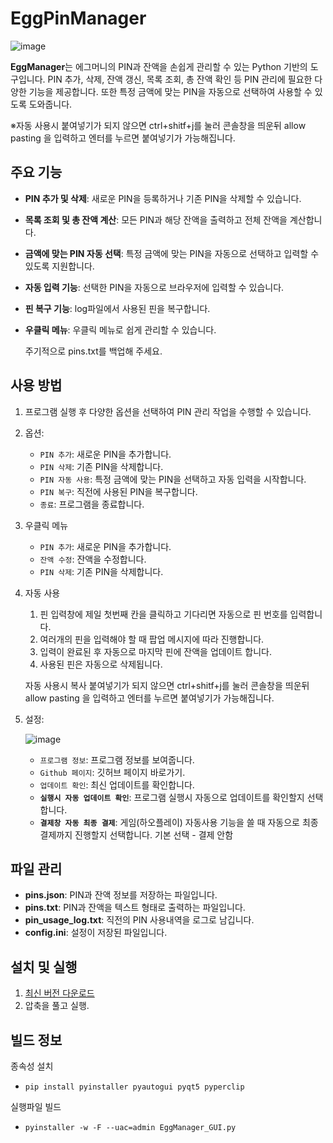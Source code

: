 # EggPinManager
![image](https://github.com/user-attachments/assets/af067f22-4f32-4649-a239-2ea4acd8f791)

**EggManager**는 에그머니의 PIN과 잔액을 손쉽게 관리할 수 있는 Python 기반의 도구입니다. PIN 추가, 삭제, 잔액 갱신, 목록 조회, 총 잔액 확인 등 PIN 관리에 필요한 다양한 기능을 제공합니다. 또한 특정 금액에 맞는 PIN을 자동으로 선택하여 사용할 수 있도록 도와줍니다.

※자동 사용시 붙여넣기가 되지 않으면 ctrl+shitf+j를 눌러 콘솔창을 띄운뒤 allow pasting 을 입력하고 엔터를 누르면 붙여넣기가 가능해집니다.
## 주요 기능
- **PIN 추가 및 삭제**: 새로운 PIN을 등록하거나 기존 PIN을 삭제할 수 있습니다.
- **목록 조회 및 총 잔액 계산**: 모든 PIN과 해당 잔액을 출력하고 전체 잔액을 계산합니다.
- **금액에 맞는 PIN 자동 선택**: 특정 금액에 맞는 PIN을 자동으로 선택하고 입력할 수 있도록 지원합니다.
- **자동 입력 기능**: 선택한 PIN을 자동으로 브라우저에 입력할 수 있습니다.
- **핀 복구 기능**: log파일에서 사용된 핀을 복구합니다.
- **우클릭 메뉴**: 우클릭 메뉴로 쉽게 관리할 수 있습니다.

  주기적으로 pins.txt를 백업해 주세요.
## 사용 방법
1. 프로그램 실행 후 다양한 옵션을 선택하여 PIN 관리 작업을 수행할 수 있습니다.
2. 옵션:
   - `PIN 추가`: 새로운 PIN을 추가합니다.
   - `PIN 삭제`: 기존 PIN을 삭제합니다.
   - `PIN 자동 사용`: 특정 금액에 맞는 PIN을 선택하고 자동 입력을 시작합니다.
   - `PIN 복구`: 직전에 사용된 PIN을 복구합니다.
   - `종료`: 프로그램을 종료합니다.
  
3. 우클릭 메뉴
   - `PIN 추가`: 새로운 PIN을 추가합니다.
   - `잔액 수정`: 잔액을 수정합니다.
   - `PIN 삭제`: 기존 PIN을 삭제합니다.
     
4. 자동 사용

   1. 핀 입력창에 제일 첫번째 칸을 클릭하고 기다리면 자동으로 핀 번호를 입력합니다.
   2. 여러개의 핀을 입력해야 할 때 팝업 메시지에 따라 진행합니다.
   3. 입력이 완료된 후 자동으로 마지막 핀에 잔액을 업데이트 합니다.
   4. 사용된 핀은 자동으로 삭제됩니다.
  
   자동 사용시 복사 붙여넣기가 되지 않으면 ctrl+shitf+j를 눌러 콘솔창을 띄운뒤 allow pasting 을 입력하고 엔터를 누르면 붙여넣기가 가능해집니다.

5. 설정:
   
   ![image](https://github.com/user-attachments/assets/a937f99f-1a89-4adc-85ae-19b7dcf53d9e)

   - `프로그램 정보`: 프로그램 정보를 보여줍니다.
   - `Github 페이지`: 깃허브 페이지 바로가기.
   - `업데이트 확인`: 최신 업데이트를 확인합니다.
   - **`실행시 자동 업데이트 확인`**: 프로그램 실행시 자동으로 업데이트를 확인할지 선택합니다.
   - **`결제창 자동 최종 결제`**: 게임(하오플레이) 자동사용 기능을 쓸 때 자동으로 최종 결제까지 진행할지 선택합니다. 기본 선택 - 결제 안함

## 파일 관리
- **pins.json**: PIN과 잔액 정보를 저장하는 파일입니다.
- **pins.txt**: PIN과 잔액을 텍스트 형태로 출력하는 파일입니다.
- **pin_usage_log.txt**: 직전의 PIN 사용내역을 로그로 남깁니다.
- **config.ini**: 설정이 저장된 파일입니다.

## 설치 및 실행
1. [최신 버전 다운로드](https://github.com/TUVup/EggPinManager/releases/latest)
2. 압축을 풀고 실행.

## 빌드 정보

종속성 설치
- ```
  pip install pyinstaller pyautogui pyqt5 pyperclip
  ```

실행파일 빌드
- ```
  pyinstaller -w -F --uac=admin EggManager_GUI.py
  ```
